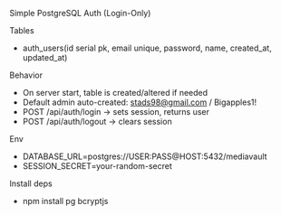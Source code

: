 Simple PostgreSQL Auth (Login-Only)

Tables
- auth_users(id serial pk, email unique, password, name, created_at, updated_at)

Behavior
- On server start, table is created/altered if needed
- Default admin auto-created: stads98@gmail.com / Bigapples1!
- POST /api/auth/login -> sets session, returns user
- POST /api/auth/logout -> clears session

Env
- DATABASE_URL=postgres://USER:PASS@HOST:5432/mediavault
- SESSION_SECRET=your-random-secret

Install deps
- npm install pg bcryptjs

